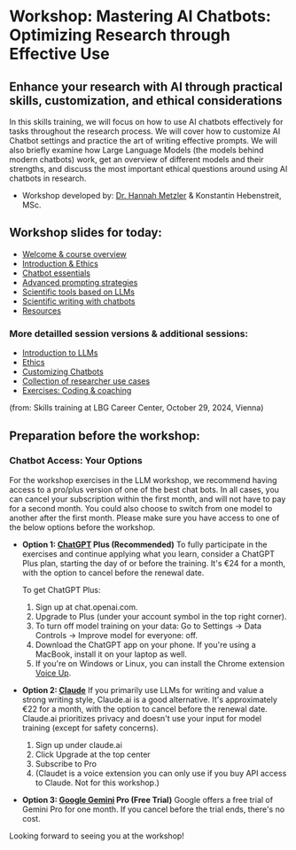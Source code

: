 # Workshop: Mastering AI Chatbots: Optimizing Research through Effective Use

## Enhance your research with AI through practical skills, customization, and ethical considerations

In this skills training, we will focus on how to use AI chatbots effectively for tasks throughout the research process. 
We will cover how to customize AI Chatbot settings and practice the art of writing effective prompts. 
We will also briefly examine how Large Language Models (the models behind modern chatbots) work, get an overview of different models
and their strengths, and discuss the most important ethical questions around using AI chatbots in research.

- Workshop developed by: [Dr. Hannah Metzler](www.hannahmetzler.eu) & Konstantin Hebenstreit, MSc.


## Workshop slides for today: 

- [Welcome & course overview](https://hannahmetzler.eu/ai_skills/WelcomeKrems)
- [Introduction & Ethics](https://hannahmetzler.eu/ai_skills/IntroEthicsShort)
- [Chatbot essentials](https://hannahmetzler.eu/ai_skills/Prompting)
- [Advanced prompting strategies](https://hannahmetzler.eu/ai_skills/Prompting/#/advanced-prompting-strategies)
- [Scientific tools based on LLMs](https://hannahmetzler.eu/ai_skills/Research)
- [Scientific writing with chatbots](https://hannahmetzler.eu/ai_skills/Writing)
- [Resources](https://hannahmetzler.eu/ai_skills/Resources)

### More detailled session versions & additional sessions: 

- [Introduction to LLMs](https://hannahmetzler.eu/ai_skills/Introduction)
- [Ethics](https://hannahmetzler.eu/ai_skills/Ethics)
- [Customizing Chatbots](https://hannahmetzler.eu/ai_skills/Customizing)
- [Collection of researcher use cases](https://hannahmetzler.eu/ai_skills/Research/#/researcher-use-cases)
- [Exercises: Coding & coaching](https://hannahmetzler.eu/ai_skills/CodingCoaching)

(from: Skills training at LBG Career Center, October 29, 2024, Vienna)

## Preparation before the workshop: 

### Chatbot Access: Your Options

For the workshop exercises in the LLM workshop, we recommend having access to a pro/plus version of one of the best chat bots. In all cases, you can cancel your subscription within the first month, and will not have to pay for a second month. You could also choose to switch from one model to another after the first month. Please make sure you have access to one of the below options before the workshop. 

* **Option 1: [ChatGPT](http://chat.openai.com) Plus (Recommended)** To fully participate in the exercises and continue applying what you learn, consider a ChatGPT Plus plan, starting the day of or before the training. It's €24 for a month, with the option to cancel before the renewal date.

   To get ChatGPT Plus:

    1. Sign up at chat.openai.com.  
    2. Upgrade to Plus (under your account symbol in the top right corner).  
    3. To turn off model training on your data: Go to Settings → Data Controls → Improve model for everyone: off.  
    4. Download the ChatGPT app on your phone. If you're using a MacBook, install it on your laptop as well.  
    5. If you're on Windows or Linux, you can install the Chrome extension [Voice Up](https://voicecontrol.chat/).

* **Option 2: [Claude](http://Claude.ai)** If you primarily use LLMs for writing and value a strong writing style, Claude.ai is a good alternative. It's approximately €22 for a month, with the option to cancel before the renewal date. Claude.ai prioritizes privacy and doesn't use your input for model training (except for safety concerns).
    1. Sign up under claude.ai
    2. Click Upgrade at the top center
    3. Subscribe to Pro
    4. (Claudet is a voice extension you can only use if you buy API access to Claude. Not for this workshop.)

* **Option 3: [Google Gemini](https://gemini.google/advanced/) Pro (Free Trial)** Google offers a free trial of Gemini Pro for one month. If you cancel before the trial ends, there's no cost.

Looking forward to seeing you at the workshop\!
